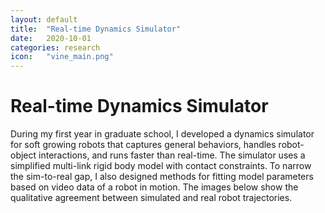 ```yaml
---
layout: default
title:  "Real-time Dynamics Simulator"
date:   2020-10-01
categories: research
icon:	"vine_main.png"
---
```


<h1>Real-time Dynamics Simulator</h1>

During my first year in graduate school, I developed a dynamics simulator for soft growing robots that captures general behaviors, handles robot-object interactions, and runs faster than real-time. The simulator uses a simplified multi-link rigid body model with contact constraints. To narrow the sim-to-real gap, I also designed methods for fitting model parameters based on video data of a robot in motion. The images below show the qualitative agreement between simulated and real robot trajectories.

<div class="box alt">
<div class="row uniform">
<div class="4u"><span class="image fit"><img src="{{ site.url }}{{ site.baseurl }}/images/vine/frame1.PNG" alt="" /></span></div>
<div class="4u"><span class="image fit"><img src="{{ site.url }}{{ site.baseurl }}/images/vine/frame2.PNG" alt="" /></span></div>
<div class="4u$"><span class="image fit"><img src="{{ site.url }}{{ site.baseurl }}/images/vine/frame3.PNG" alt="" /></span></div>
</div>
</div>
